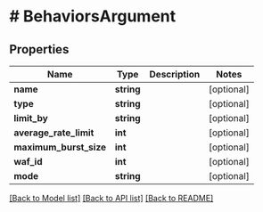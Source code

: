 # # BehaviorsArgument

## Properties

Name | Type | Description | Notes
------------ | ------------- | ------------- | -------------
**name** | **string** |  | [optional]
**type** | **string** |  | [optional]
**limit_by** | **string** |  | [optional]
**average_rate_limit** | **int** |  | [optional]
**maximum_burst_size** | **int** |  | [optional]
**waf_id** | **int** |  | [optional]
**mode** | **string** |  | [optional]

[[Back to Model list]](../../README.md#models) [[Back to API list]](../../README.md#endpoints) [[Back to README]](../../README.md)
